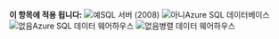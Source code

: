 **이 항목에 적용 됩니다:** ![예](media/yes-icon.png "예")SQL 서버 \(2008\) ![아니](media/no-icon.png "아니요")Azure SQL 데이터베이스 ![없음](media/no-icon.png "아니요")Azure SQL 데이터 웨어하우스 ![없음](media/no-icon.png "아니요")병렬 데이터 웨어하우스
